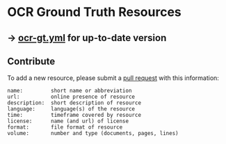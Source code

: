# OCR Ground Truth Resources

## → **[ocr-gt.yml](https://github.com/cneud/ocr-gt/blob/master/ocr-gt.yml) for up-to-date version**

## Contribute
To add a new resource, please submit a [pull request](https://github.com/cneud/ocr-gt/pulls) with this information:
```
name:         short name or abbreviation
url:          online presence of resource
description:  short description of resource
language:     language(s) of the resource
time:         timeframe covered by resource
license:      name (and url) of license
format:       file format of resource
volume:       number and type (documents, pages, lines) 
```
